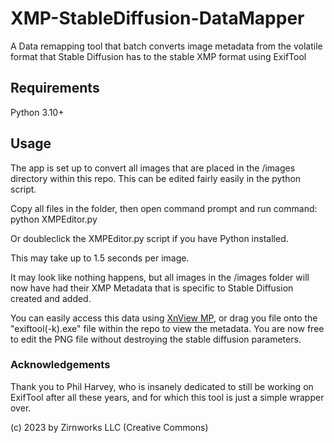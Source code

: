 # XMP-StableDiffusion-DataMapper
A Data remapping tool that batch converts image metadata from the volatile format that Stable Diffusion has to the stable XMP format using ExifTool

## Requirements
Python 3.10+ 

## Usage
The app is set up to convert all images that are placed in the /images directory within this repo. This can be edited fairly easily in the python script.

Copy all files in the folder, then open command prompt and run command:
python XMPEditor.py

Or doubleclick the XMPEditor.py script if you have Python installed.

This may take up to 1.5 seconds per image.

It may look like nothing happens, but all images in the /images folder will now have had their XMP Metadata that is specific to Stable Diffusion created and added. 

You can easily access this data using [XnView MP](https://www.xnview.com/en/xnviewmp/), or drag you file onto the "exiftool(-k).exe" file within the repo to view the metadata.  You are now free to edit the PNG file without destroying the stable diffusion parameters.     


### Acknowledgements
Thank you to Phil Harvey, who is insanely dedicated to still be working on ExifTool after all these years, and for which this tool is just a simple wrapper over.

(c) 2023 by Zirnworks LLC (Creative Commons)
